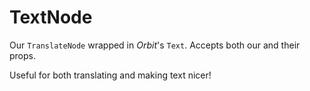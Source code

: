 # TextNode

Our `TranslateNode` wrapped in _Orbit_'s `Text`. Accepts both our and their props.

Useful for both translating and making text nicer!
